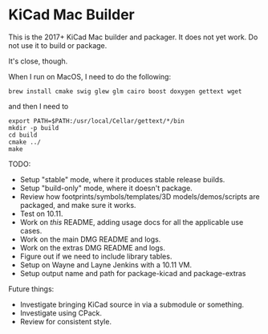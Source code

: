 KiCad Mac Builder
=================

This is the 2017+ KiCad Mac builder and packager.  It does not yet work.  Do not use it to build or package.

It's close, though.

When I run on MacOS, I need to do the following:

`brew install cmake swig glew glm cairo boost doxygen gettext wget`

and then I need to

```
export PATH=$PATH:/usr/local/Cellar/gettext/*/bin
mkdir -p build
cd build
cmake ../
make
```



TODO:
* Setup "stable" mode, where it produces stable release builds.
* Setup "build-only" mode, where it doesn't package.
* Review how footprints/symbols/templates/3D models/demos/scripts are packaged, and make sure it works.
* Test on 10.11.
* Work on *this* README, adding usage docs for all the applicable use cases.
* Work on the main DMG README and logs.
* Work on the extras DMG README and logs.
* Figure out if we need to include library tables.
* Setup on Wayne and Layne Jenkins with a 10.11 VM.
* Setup output name and path for package-kicad and package-extras

Future things:
* Investigate bringing KiCad source in via a submodule or something.
* Investigate using CPack.
* Review for consistent style.
